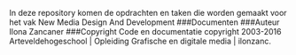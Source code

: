 In deze repository komen de opdrachten en taken die worden gemaakt voor het vak New Media Design And Development
###Documenten
###Auteur
Ilona Zancaner
###Copyright
Code en documentatie copyright 2003-2016 Arteveldehogeschool | Opleiding Grafische en digitale media | ilonzanc.
